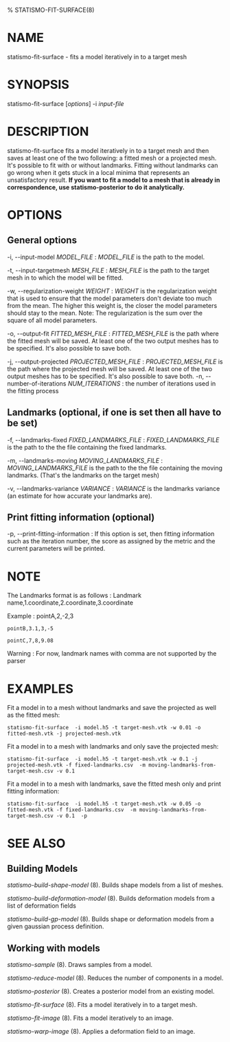 % STATISMO-FIT-SURFACE(8)

# NAME

statismo-fit-surface - fits a model iteratively in to a target mesh


# SYNOPSIS

statismo-fit-surface [*options*] -i *input-file* 


# DESCRIPTION

statismo-fit-surface fits a model iteratively in to a target mesh and then saves at least one of the two following: a fitted mesh or a projected mesh. It's possible to fit with or without landmarks. Fitting without landmarks can go wrong when it gets stuck in a local minima that represents an unsatisfactory result. **If you want to fit a model to a mesh that is already in correspondence, use statismo-posterior to do it analytically.**


# OPTIONS

## General options

-i, \--input-model *MODEL_FILE*
:	*MODEL_FILE* is the path to the model.

-t, \--input-targetmesh *MESH_FILE*
:	*MESH_FILE* is the path to the target mesh in to which the model will be fitted.

-w, \--regularization-weight *WEIGHT*
:	*WEIGHT* is the regularization weight that is used to ensure that the model parameters don't deviate too much from the mean. The higher this weight is, the closer the model parameters should stay to the mean. Note: The regularization is the sum over the square of all model parameters.

-o, \--output-fit *FITTED_MESH_FILE*
:	*FITTED_MESH_FILE* is the path where the fitted mesh will be saved. At least one of the two output meshes has to be specified. It's also possible to save both.

-j, \--output-projected *PROJECTED_MESH_FILE*
:	*PROJECTED_MESH_FILE* is the path where the projected mesh will be saved. At least one of the two output meshes has to be specified. It's also possible to save both.
-n, \--number-of-iterations *NUM_ITERATIONS*
:	the number of iterations used in the fitting process

## Landmarks (optional, if one is set then all have to be set)

-f, \--landmarks-fixed *FIXED_LANDMARKS_FILE*
:	*FIXED_LANDMARKS_FILE* is the path to the the file containing the fixed landmarks.

-m, \--landmarks-moving *MOVING_LANDMARKS_FILE*
:	*MOVING_LANDMARKS_FILE* is the path to the the file containing the moving landmarks. (That's the landmarks on the target mesh)

-v, \--landmarks-variance *VARIANCE*
:	*VARIANCE* is the landmarks variance (an estimate for how accurate your landmarks are).

## Print fitting information (optional)

-p, \--print-fitting-information
:	If this option is set, then fitting information such as the iteration number, the score as assigned by the metric and the current parameters will be printed.


# NOTE

The Landmarks format is as follows
:	Landmark name,1.coordinate,2.coordinate,3.coordinate

Example
:	pointA,2,-2,3

	pointB,3.1,3,-5

	pointC,7,8,9.08

Warning
:	For now, landmark names with comma are not supported by the parser
 

# EXAMPLES 

Fit a model in to a mesh without landmarks and save the projected as well as the fitted mesh:

    statismo-fit-surface  -i model.h5 -t target-mesh.vtk -w 0.01 -o fitted-mesh.vtk -j projected-mesh.vtk

Fit a model in to a mesh with landmarks and only save the projected mesh:

    statismo-fit-surface  -i model.h5 -t target-mesh.vtk -w 0.1 -j projected-mesh.vtk -f fixed-landmarks.csv  -m moving-landmarks-from-target-mesh.csv -v 0.1

Fit a model in to a mesh with landmarks, save the fitted mesh only and print fitting information:

    statismo-fit-surface  -i model.h5 -t target-mesh.vtk -w 0.05 -o fitted-mesh.vtk -f fixed-landmarks.csv  -m moving-landmarks-from-target-mesh.csv -v 0.1  -p


# SEE ALSO

## Building Models

*statismo-build-shape-model* (8).
Builds shape models from a list of meshes.

*statismo-build-deformation-model* (8).
Builds deformation models from a list of deformation fields

*statismo-build-gp-model* (8).
Builds shape or deformation models from a given gaussian process definition.

## Working with models

*statismo-sample* (8).
Draws samples from a model.

*statismo-reduce-model* (8).
Reduces the number of components in a model.

*statismo-posterior* (8).
Creates a posterior model from an existing model.

*statismo-fit-surface* (8).
Fits a model iteratively in to a target mesh.

*statismo-fit-image* (8).
Fits a model iteratively to an image.

*statismo-warp-image* (8).
Applies a deformation field to an image.
